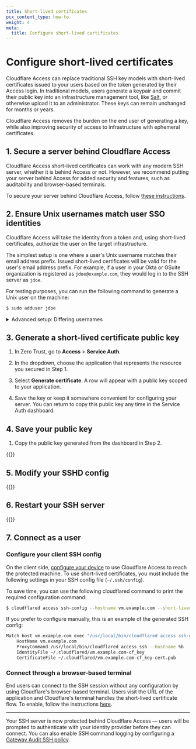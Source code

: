 ```yaml
---
title: Short-lived certificates
pcx_content_type: how-to
weight: 4
meta:
  title: Configure short-lived certificates
---
```


# Configure short-lived certificates

Cloudflare Access can replace traditional SSH key models with short-lived certificates issued to your users based on the token generated by their Access login. In traditional models, users generate a keypair and commit their public key into an infrastructure management tool, like [Salt](https://github.com/saltstack/salt), or otherwise upload it to an administrator. These keys can remain unchanged for months or years.

Cloudflare Access removes the burden on the end user of generating a key, while also improving security of access to infrastructure with ephemeral certificates.

## 1. Secure a server behind Cloudflare Access

Cloudflare Access short-lived certificates can work with any modern SSH server, whether it is behind Access or not. However, we recommend putting your server behind Access for added security and features, such as auditability and browser-based terminals.

To secure your server behind Cloudflare Access, follow [these instructions](/cloudflare-one/connections/connect-networks/use-cases/ssh/).

## 2. Ensure Unix usernames match user SSO identities

Cloudflare Access will take the identity from a token and, using short-lived certificates, authorize the user on the target infrastructure.

The simplest setup is one where a user's Unix username matches their email address prefix.  Issued short-lived certificates will be valid for the user's email address prefix. For example, if a user in your Okta or GSuite organization is registered as `jdoe@example.com`, they would log in to the SSH server as `jdoe`.

For testing purposes, you can run the following command to generate a Unix user on the machine:

```sh
$ sudo adduser jdoe
```

<details>
<summary>Advanced setup: Differing usernames</summary>
<div>

SSH certificates include one or more `principals` in their signature which indicate the Unix usernames the certificate is allowed to log in as. Cloudflare Access will always set the principal to the user's email address prefix. For example, when `jdoe@example.com` tries to connect, Access issues a short-lived certificate authorized for the principal `jdoe`.

By default, SSH servers authenticate the Unix username against the principals listed in the user's certificate. You can configure your SSH server to accept principals that do not match the Unix username.

{{<Aside type="note">}}
Differing usernames do not work with the browser-based terminal. If you would like to use short-lived certificates with the browser-based terminal, you will need your users' usernames to match.
{{</Aside>}}

**Username matches a different email**

To allow `jdoe@example.com` to log in as the user `johndoe`, add the following to the server's `/etc/ssh/sshd_config`:

```txt
Match user johndoe
  AuthorizedPrincipalsCommand /bin/echo 'jdoe'
  AuthorizedPrincipalsCommandUser nobody
```

This tells the SSH server that, when someone tries to authenticate as the user `johndoe`, check their certificate for the principal `jdoe`. This would allow the user `jdoe@example.com` to sign into the server with a command such as:
```sh
$ ssh johndoe@server
```

**Username matches multiple emails**

To allow multiple email addresses to log in as `vmuser`, add the following to the server's `/etc/ssh/sshd_config`:

```txt
Match user vmuser
  AuthorizedPrincipalsFile /etc/ssh/vmusers-list.txt
```

This tells the SSH server to load a list of principles from a file. Then, in `/etc/ssh/vmusers-list.txt`, list the email prefixes that can log in as `vmuser`, one per line:

```txt
jdoe
bwayne
robin
```

**Username matches all users**

To allow any Access user to log in as `vmuser`, add the following command to the server's `/etc/ssh/sshd_config`:

```txt
Match user vmuser
  AuthorizedPrincipalsCommand /bin/bash -c "echo '%t %k' | ssh-keygen -L -f - | grep -A1 Principals"
  AuthorizedPrincipalsCommandUser nobody
```

This command takes the certificate presented by the user and authorizes whatever principal is listed on it.

**Allow all users**

To allow any Access user to log in with any username, add the following to the server's `/etc/ssh/sshd_config`:

```txt
AuthorizedPrincipalsCommand /bin/bash -c "echo '%t %k' | ssh-keygen -L -f - | grep -A1 Principals"
AuthorizedPrincipalsCommandUser nobody
```

Since this will put the security of your server entirely dependent on your Access configuration, make sure your [Access policies](/cloudflare-one/policies/access/policy-management/) are correctly configured.

</div>
</details>

## 3. Generate a short-lived certificate public key

1. In Zero Trust, go to **Access** > **Service Auth**.

2. In the dropdown, choose the application that represents the resource you secured in Step 1.

3. Select **Generate certificate**. A row will appear with a public key scoped to your application.

4. Save the key or keep it somewhere convenient for configuring your server.
   You can return to copy this public key any time in the Service Auth dashboard.

## 4. Save your public key

1. Copy the public key generated from the dashboard in Step 2.

{{<render file="_ssh-public-key.md">}}

## 5. Modify your SSHD config

{{<render file="_ssh-modify-sshd.md">}}

## 6. Restart your SSH server

{{<render file="_ssh-restart-server.md">}}

## 7. Connect as a user

### Configure your client SSH config

On the client side, [configure your device](/cloudflare-one/connections/connect-networks/use-cases/ssh/) to use Cloudflare Access to reach the protected machine. To use short-lived certificates, you must include the following settings in your SSH config file (`~/.ssh/config`).

To save time, you can use the following cloudflared command to print the required configuration command:

```sh
$ cloudflared access ssh-config --hostname vm.example.com --short-lived-cert
```

If you prefer to configure manually, this is an example of the generated SSH config:

```bash
Match host vm.example.com exec "/usr/local/bin/cloudflared access ssh-gen --hostname %h"
    HostName vm.example.com
    ProxyCommand /usr/local/bin/cloudflared access ssh --hostname %h
    IdentityFile ~/.cloudflared/vm.example.com-cf_key
    CertificateFile ~/.cloudflared/vm.example.com-cf_key-cert.pub
```

### Connect through a browser-based terminal

End users can connect to the SSH session without any configuration by using Cloudflare's browser-based terminal. Users visit the URL of the application and Cloudflare's terminal handles the short-lived certificate flow. To enable, follow the instructions [here](/cloudflare-one/applications/non-http/#rendering-in-the-browser).

---

Your SSH server is now protected behind Cloudflare Access — users will be prompted to authenticate with your identity provider before they can connect. You can also enable SSH command logging by configuring a [Gateway Audit SSH policy](/cloudflare-one/policies/gateway/network-policies/ssh-logging).
